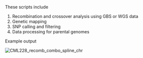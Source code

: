These scripts include
1. Recombination and crossover analysis using GBS or WGS data
2. Genetic mapping
3. SNP calling and filtering
4. Data processing for parental genomes


Example output


![CML228_recomb_combo_spline_chr](https://github.com/GwonjinLee/Rapid-Analysis-of-Meiotic-Crossover-using-NGS-data-/assets/78930951/4d8571c6-d2f9-4102-a5c0-89b9a6a5ca6d)
